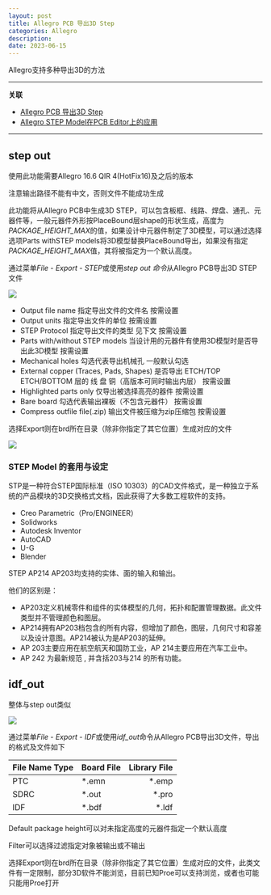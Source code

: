 ```yaml
---
layout: post
title: Allegro PCB 导出3D Step
categories: Allegro
description: 
date: 2023-06-15
---
```


Allegro支持多种导出3D的方法

* * *

**关联**

* [Allegro PCB 导出3D Step](https://tiny-yhw.github.io//2023/06/15/cadence-allegro-pcb-3d-step/)
* [Allegro STEP Model在PCB Editor上的应用](https://tiny-yhw.github.io//2023/06/15/cadence-allegro-step-model/)

* * *

step out
--------

使用此功能需要Allegro 16.6 QIR 4(HotFix16)及之后的版本

注意输出路径不能有中文，否则文件不能成功生成

此功能将从Allegro PCB中生成3D STEP，可以包含板框、线路、焊盘、通孔、元器件等，一般元器件外形按PlaceBound层shape的形状生成，高度为*PACKAGE_HEIGHT_MAX*的值，如果设计中元器件制定了3D模型，可以通过选择选项Parts withSTEP models将3D模型替换PlaceBound导出，如果没有指定*PACKAGE_HEIGHT_MAX*值，其将被指定为一个默认高度。

通过菜单*File - Export - STEP*或使用*step out 命令*从Allegro PCB导出3D STEP文件

![](https://a1024.synology.me/images/blog/2022/stepout.png)

*   Output file name 指定导出文件的文件名 按需设置
*   Output units 指定导出文件的单位 按需设置
*   STEP Protocol 指定导出文件的类型 见下文 按需设置
*   Parts with/without STEP models 当设计用的元器件有使用3D模型时是否导出此3D模型 按需设置
*   Mechanical holes 勾选代表导出机械孔 一般默认勾选
*   External copper (Traces, Pads, Shapes) 是否导出 ETCH/TOP ETCH/BOTTOM 层的 线 盘 铜（高版本可同时输出内层） 按需设置
*   Highlighted parts only 仅导出被选择高亮的器件 按需设置
*   Bare board 勾选代表输出裸板（不包含元器件） 按需设置
*   Compress outfile file(.zip) 输出文件被压缩为zip压缩包 按需设置

选择Export则在brd所在目录（除非你指定了其它位置）生成对应的文件

![](https://a1024.synology.me/images/blog/2022/stepouttu.png)

### STEP Model 的套用与设定

STP是一种符合STEP国际标准（ISO 10303）的CAD文件格式，是一种独立于系统的产品模块的3D交换格式文档，因此获得了大多数工程软件的支持。

*   Creo Parametric（Pro/ENGINEER）
*   Solidworks
*   Autodesk Inventor
*   AutoCAD
*   U-G
*   Blender

STEP AP214 AP203均支持的实体、面的输入和输出。

他们的区别是：

*   AP203定义机械零件和组件的实体模型的几何，拓扑和配置管理数据。此文件类型并不管理颜色和图层。
*   AP214拥有AP203档包含的所有内容，但增加了颜色，图层，几何尺寸和容差以及设计意图。AP214被认为是AP203的延伸。
*   AP 203主要应用在航空航天和国防工业，AP 214主要应用在汽车工业中。
*   AP 242 为最新规范 , 并含括203与214 的所有功能。

idf_out
--------

整体与step out类似

![](https://a1024.synology.me/images/blog/2022/IDFOUT1.png)

通过菜单*File - Export - IDF*或使用*idf_out*命令从Allegro PCB导出3D文件，导出的格式及文件如下

| File Name Type  | Board File | Library File |
| ----- | :--------  | ---------: |
| PTC    | \*.emn       | \*.emp       | 
| SDRC    | \*.out       | \*.pro       | 
| IDF    | \*.bdf       | \*.ldf       | 

Default package height可以对未指定高度的元器件指定一个默认高度

Filter可以选择过滤指定对象被输出或不输出

选择Export则在brd所在目录（除非你指定了其它位置）生成对应的文件，此类文件有一定限制，部分3D软件不能浏览，目前已知Proe可以支持浏览，或者也可能只能用Proe打开
